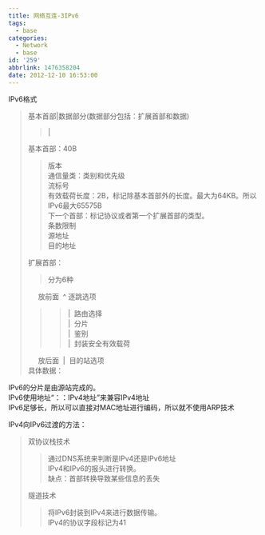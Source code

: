 ```yaml
---
title: 网络互连-3IPv6
tags:
  - base
categories:
  - Network
  - base
id: '259'
abbrlink: 1476358204
date: 2012-12-10 16:53:00
---
```


IPv6格式  

> 基本首部|数据部分(数据部分包括：扩展首部和数据)  
> 
> > |  
> 
> 基本首部：40B  
> 
> > 版本  
> > 通信量类：类别和优先级  
> > 流标号  
> > 有效载荷长度：2B，标记除基本首部外的长度。最大为64KB。所以IPv6最大65575B  
> > 下一个首部：标记协议或者第一个扩展首部的类型。  
> > 条数限制  
> > 源地址  
> > 目的地址  
> 
> 扩展首部：  
> 
> > 分为6种  
> 
>      放前面  ^ 逐跳选项  
> 
> > > |  路由选择  
> > > |  分片  
> > > |  鉴别  
> > > |  封装安全有效载荷  
> 
>      放后面  |  目的站选项  
> 具体数据：  

  
IPv6的分片是由源站完成的。  
IPv6使用地址“：：IPv4地址”来兼容IPv4地址  
IPv6足够长，所以可以直接对MAC地址进行编码，所以就不使用ARP技术  
  
  
IPv4向IPv6过渡的方法：  

> 双协议栈技术  
> 
> > 通过DNS系统来判断是IPv4还是IPv6地址  
> > IPv4和IPv6的报头进行转换。  
> > 缺点：首部转换导致某些信息的丢失  
> 
> 隧道技术  
> 
> > 将IPv6封装到IPv4来进行数据传输。  
> > IPv4的协议字段标记为41